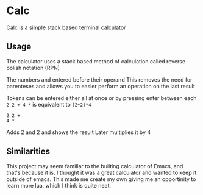 # Calc
Calc is a simple stack based terminal calculator

## Usage
The calculator uses a stack based method of calculation called reverse polish notation (RPN)

The numbers and entered before their operand
This removes the need for parenteses and allows you to easier perform an operation on the last result

Tokens can be entered either all at once or by pressing enter between each
`2 2 + 4 *` is equivalent to `(2+2)*4`
```
2 2 +
4 *
```
Adds 2 and 2 and shows the result
Later multiplies it by 4

## Similarities
This project may seem familiar to the builting calculator of Emacs, and that's because it is.
I thought it was a great calculator and wanted to keep it outside of emacs.
This made me create my own giving me an opportinity to learn more lua, which I think is quite neat.
